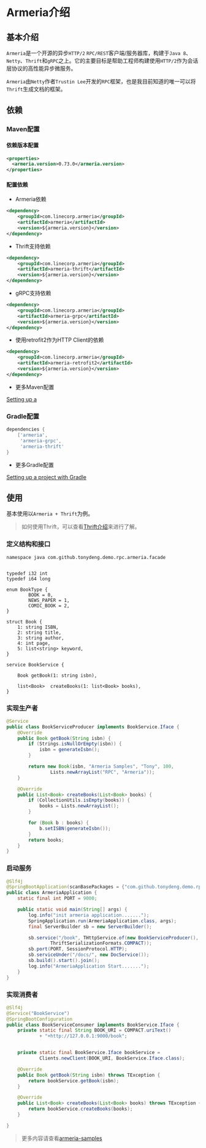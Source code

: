 # Armeria介绍

## 基本介绍

`Armeria`是一个开源的异步`HTTP/2` `RPC/REST`客户端/服务器库，构建于`Java 8`、`Netty`、`Thrift`和`gRPC`之上。它的主要目标是帮助工程师构建使用`HTTP/2`作为会话层协议的高性能异步微服务。

`Armeria`由`Netty`作者`Trustin Lee`开发的`RPC`框架，也是我目前知道的唯一可以将`Thrift`生成文档的框架。

## 依赖

### Maven配置

#### 依赖版本配置

```xml
<properties>
  <armeria.version>0.73.0</armeria.version>
</properties>
```

#### 配置依赖

- Armeria依赖

```xml
<dependency>
    <groupId>com.linecorp.armeria</groupId>
    <artifactId>armeria</artifactId>
    <version>${armeria.version}</version>
</dependency>
```

- Thrift支持依赖

```xml
<dependency>
    <groupId>com.linecorp.armeria</groupId>
    <artifactId>armeria-thrift</artifactId>
    <version>${armeria.version}</version>
</dependency>
```

- gRPC支持依赖

```xml
<dependency>
    <groupId>com.linecorp.armeria</groupId>
    <artifactId>armeria-grpc</artifactId>
    <version>${armeria.version}</version>
</dependency>
```

- 使用retrofit2作为HTTP Client的依赖

```xml
<dependency>
    <groupId>com.linecorp.armeria</groupId>
    <artifactId>armeria-retrofit2</artifactId>
    <version>${armeria.version}</version>
</dependency>
```

- 更多Maven配置

[Setting up a ](https://line.github.io/armeria/setup-maven.html)

### Gradle配置

``` groovy
dependencies {
    ['armeria',
     'armeria-grpc',
     'armeria-thrift'
}
```

- 更多Gradle配置

[Setting up a project with Gradle](https://line.github.io/armeria/setup-gradle.html)

## 使用

基本使用以`Armeria + Thrift`为例。

> 如何使用Thrift，可以查看[Thrift介绍](thrift.md)来进行了解。

### 定义结构和接口

```thrift
namespace java com.github.tonydeng.demo.rpc.armeria.facade


typedef i32 int
typedef i64 long

enum BookType {
        BOOK = 0,
        NEWS_PAPER = 1,
        COMIC_BOOK = 2,
}

struct Book {
    1: string ISBN,
    2: string title,
    3: string author,
    4: int page,
    5: list<string> keyword,
}

service BookService {

    Book getBook(1: string isbn),

    list<Book>  createBooks(1: list<Book> books),
}
```

### 实现生产者

```java
@Service
public class BookServiceProducer implements BookService.Iface {
    @Override
    public Book getBook(String isbn) {
        if (Strings.isNullOrEmpty(isbn)) {
            isbn = generateIsbn();
        }

        return new Book(isbn, "Armeria Samples", "Tony", 100,
                Lists.newArrayList("RPC", "Armeria"));
    }

    @Override
    public List<Book> createBooks(List<Book> books) {
        if (CollectionUtils.isEmpty(books)) {
            books = Lists.newArrayList();
        }

        for (Book b : books) {
            b.setISBN(generateIsbn());
        }
        return books;
    }
}
```

### 启动服务

```java
@Slf4j
@SpringBootApplication(scanBasePackages = {"com.github.tonydeng.demo.rpc.armeria.producer"})
public class ArmeriaApplication {
    static final int PORT = 9000;

    public static void main(String[] args) {
        log.info("init armeria application.......");
        SpringApplication.run(ArmeriaApplication.class, args);
        final ServerBuilder sb = new ServerBuilder();

        sb.service("/book", THttpService.of(new BookServiceProducer(),
                ThriftSerializationFormats.COMPACT));
        sb.port(PORT, SessionProtocol.HTTP);
        sb.serviceUnder("/docs/", new DocService());
        sb.build().start().join();
        log.info("ArmeriaApplication Start.......");
    }
}
```

### 实现消费者

```java
@Slf4j
@Service("BookService")
@SpringBootConfiguration
public class BookServiceConsumer implements BookService.Iface {
    private static final String BOOK_URI = COMPACT.uriText()
            + "+http://127.0.0.1:9000/book";


    private static final BookService.Iface bookService =
            Clients.newClient(BOOK_URI, BookService.Iface.class);

    @Override
    public Book getBook(String isbn) throws TException {
        return bookService.getBook(isbn);
    }

    @Override
    public List<Book> createBooks(List<Book> books) throws TException {
        return bookService.createBooks(books);
    }

}
```

> 更多内容请查看[armeria-samples](https://github.com/tonydeng/springboot-rpc-samples/tree/master/armeria-samples)
